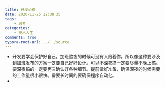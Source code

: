```yaml
---
title: 开发心得
date: 2020-11-25 12:38:35
tags: 
	- 思考
categories:
    - 技术人生
comments: true
typora-root-url: ../../source
---
```


- 开发要学会保护好自己。加班熬夜的时候可没有人陪着你。所以像这种要涉及到加班发布的方案一定要自己好好设计。可以不深夜搞一定要尽量不晚上搞。要深夜搞的一定要再三确认好各种细节。提前做好准备，确保深夜的时候需要的工作量很小很快。需要长时间的要确保程序自动化。
- 

